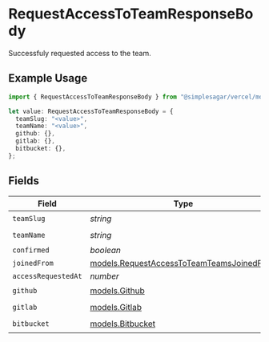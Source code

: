 # RequestAccessToTeamResponseBody

Successfuly requested access to the team.

## Example Usage

```typescript
import { RequestAccessToTeamResponseBody } from "@simplesagar/vercel/models/requestaccesstoteamop.js";

let value: RequestAccessToTeamResponseBody = {
  teamSlug: "<value>",
  teamName: "<value>",
  github: {},
  gitlab: {},
  bitbucket: {},
};
```

## Fields

| Field                                                                                        | Type                                                                                         | Required                                                                                     | Description                                                                                  |
| -------------------------------------------------------------------------------------------- | -------------------------------------------------------------------------------------------- | -------------------------------------------------------------------------------------------- | -------------------------------------------------------------------------------------------- |
| `teamSlug`                                                                                   | *string*                                                                                     | :heavy_check_mark:                                                                           | N/A                                                                                          |
| `teamName`                                                                                   | *string*                                                                                     | :heavy_check_mark:                                                                           | N/A                                                                                          |
| `confirmed`                                                                                  | *boolean*                                                                                    | :heavy_minus_sign:                                                                           | N/A                                                                                          |
| `joinedFrom`                                                                                 | [models.RequestAccessToTeamTeamsJoinedFrom](../models/requestaccesstoteamteamsjoinedfrom.md) | :heavy_minus_sign:                                                                           | N/A                                                                                          |
| `accessRequestedAt`                                                                          | *number*                                                                                     | :heavy_minus_sign:                                                                           | N/A                                                                                          |
| `github`                                                                                     | [models.Github](../models/github.md)                                                         | :heavy_check_mark:                                                                           | N/A                                                                                          |
| `gitlab`                                                                                     | [models.Gitlab](../models/gitlab.md)                                                         | :heavy_check_mark:                                                                           | N/A                                                                                          |
| `bitbucket`                                                                                  | [models.Bitbucket](../models/bitbucket.md)                                                   | :heavy_check_mark:                                                                           | N/A                                                                                          |